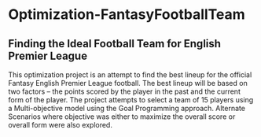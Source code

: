 # Optimization-FantasyFootballTeam
Finding the Ideal Football Team for English Premier League
-------------------------

This optimization project is an attempt to find the best lineup for the official Fantasy English Premier League football. The best lineup will be based on two factors – the points scored by the player in the past and the current form of the player. The project attempts to select a team of 15 players using a Multi-objective model using the Goal Programming approach. Alternate Scenarios where objective was either to maximize the overall score or overall form were also explored.

